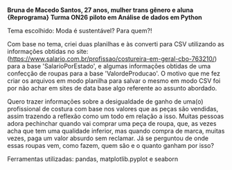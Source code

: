 **Bruna de Macedo Santos, 27 anos, mulher trans gênero e aluna {Reprograma} Turma ON26 piloto em Análise de dados em Python**

Tema escolhido: Moda é sustentável? Para quem?!

Com base no tema, criei duas planilhas e às converti para CSV utilizando as informações obtidas no site: (https://www.salario.com.br/profissao/costureira-em-geral-cbo-763210/) para a base 'SalarioPorEstado', e algumas informações obtidas de uma confecção de roupas para a base 'ValordeProducao'. O motivo que me fez criar os arquivos em modo planilha para salvar o mesmo em modo CSV foi por não achar em sites de data base algo referente ao assunto abordado.

Quero trazer informações sobre a desigualdade de ganho de uma(o) profissional de costura com base nos valores que as peças são vendidas, assim trazendo a reflexão como um todo em relação a isso. Muitas pessoas adora pechinchar quando vai comprar uma peça de roupa, que, as vezes acha que tem uma qualidade inferior, mas quando compra de marca, muitas vezes, paga um valor absurdo sem reclamar. Já se perguntou de onde essas roupas vem, como fazem, quem são e o quanto ganham por isso?

Ferramentas utilizadas: pandas, matplotlib.pyplot e seaborn
